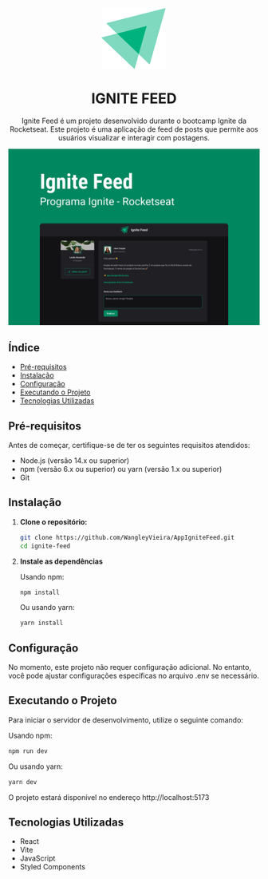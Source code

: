 <div align="center">
    <img src="./src/images/ignite-logo.svg">

#  IGNITE FEED

Ignite Feed é um projeto desenvolvido durante o bootcamp Ignite da Rocketseat. Este projeto é uma aplicação de feed de posts que permite aos usuários visualizar e interagir com postagens.


<img src="./src/images/capa.png">

</div>

## Índice

- [Pré-requisitos](#pré-requisitos)
- [Instalação](#instalação)
- [Configuração](#configuração)
- [Executando o Projeto](#executando-o-projeto)
- [Tecnologias Utilizadas](#tecnologias-utilizadas)

## Pré-requisitos

Antes de começar, certifique-se de ter os seguintes requisitos atendidos:

- Node.js (versão 14.x ou superior)
- npm (versão 6.x ou superior) ou yarn (versão 1.x ou superior)
- Git

## Instalação

1. **Clone o repositório:**

   ```bash
   git clone https://github.com/WangleyVieira/AppIgniteFeed.git
   cd ignite-feed 
   ```
2. **Instale as dependências**

   Usando npm:
    ```bash
    npm install
   ```
   Ou usando yarn:
    ```bash
    yarn install
   ```

## Configuração
No momento, este projeto não requer configuração adicional. No entanto, você pode ajustar configurações específicas no arquivo .env se necessário.

## Executando o Projeto
Para iniciar o servidor de desenvolvimento, utilize o seguinte comando:

Usando npm:
```bash
npm run dev
```

Ou usando yarn:
```bash
yarn dev
```

O projeto estará disponível no endereço http://localhost:5173

## Tecnologias Utilizadas
- React
- Vite
- JavaScript
- Styled Components